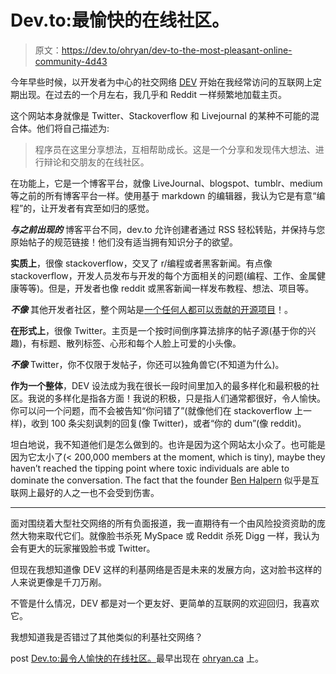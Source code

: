 # Dev.to:最愉快的在线社区。

> 原文：<https://dev.to/ohryan/dev-to-the-most-pleasant-online-community-4d43>

今年早些时候，以开发者为中心的社交网络 [DEV](https://dev.to/) 开始在我经常访问的互联网上定期出现。在过去的一个月左右，我几乎和 Reddit 一样频繁地加载主页。

这个网站本身就像是 Twitter、Stackoverflow 和 Livejournal 的某种不可能的混合体。他们将自己描述为:

> 程序员在这里分享想法，互相帮助成长。这是一个分享和发现伟大想法、进行辩论和交朋友的在线社区。

在功能上，它是一个博客平台，就像 LiveJournal、blogspot、tumblr、medium 等之前的所有博客平台一样。使用基于 markdown 的编辑器，我认为它是有意“编程”的，让开发者有宾至如归的感觉。

***与之前出现的*** 博客平台不同，dev.to 允许创建者通过 RSS 轻松转贴，并保持与您原始帖子的规范链接！他们没有适当拥有知识分子的欲望。

**实质上**，很像 stackoverflow，交叉了 r/编程或者黑客新闻。有点像 stackoverflow，开发人员发布与开发的每个方面相关的问题(编程、工作、金属健康等等)。但是，开发者也像 reddit 或黑客新闻一样发布教程、想法、项目等。

***不像*** 其他开发者社区，整个网站是[一个任何人都可以贡献的开源项目](https://github.com/thepracticaldev/dev.to)！。

**在形式上**，很像 Twitter。主页是一个按时间倒序算法排序的帖子源(基于你的兴趣)，有标题、散列标签、心形和每个人脸上可爱的小头像。

***不像*** Twitter，你不仅限于发帖子，你还可以独角兽它(不知道为什么)。

**作为一个整体**，DEV 设法成为我在很长一段时间里加入的最多样化和最积极的社区。我说的多样化是指各方面！我说的积极，只是指人们通常都很好，令人愉快。你可以问一个问题，而不会被告知“你问错了”(就像他们在 stackoverflow 上一样)，收到 100 条尖刻讽刺的回复(像 Twitter)，或者“你的 dum”(像 reddit)。

坦白地说，我不知道他们是怎么做到的。也许是因为这个网站太小众了。也可能是因为它太小了(< 200,000 members at the moment, which is tiny), maybe they haven’t reached the tipping point where toxic individuals are able to dominate the conversation. The fact that the founder [Ben Halpern](https://dev.to/ben) 似乎是互联网上最好的人之一也不会受到伤害。

* * *

面对围绕着大型社交网络的所有负面报道，我一直期待有一个由风险投资资助的庞然大物来取代它们。就像脸书杀死 MySpace 或 Reddit 杀死 Digg 一样，我认为会有更大的玩家摧毁脸书或 Twitter。

但现在我想知道像 DEV 这样的利基网络是否是未来的发展方向，这对脸书这样的人来说更像是千刀万剐。

不管是什么情况，DEV 都是对一个更友好、更简单的互联网的欢迎回归，我喜欢它。

我想知道我是否错过了其他类似的利基社交网络？

post [Dev.to:最令人愉快的在线社区。](https://ohryan.ca/2019/07/28/dev-to-the-most-pleasant-online-community/)最早出现在 [ohryan.ca](https://ohryan.ca) 上。